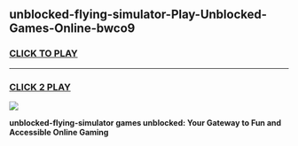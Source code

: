 
## unblocked-flying-simulator-Play-Unblocked-Games-Online-bwco9
<h3>
<a href="https://premium76.site?title=unblocked-flying-simulator&ref=25A">CLICK TO PLAY</a></h3>
<hr>

<h3>
<a href="https://premium76.site?title=unblocked-flying-simulator&ref=25A">CLICK 2 PLAY</a>
  
</h3>

<a href="https://premium76.site?title=unblocked-flying-simulator&ref=25A"><img src="https://clearcache.store/games.png"></a>


**unblocked-flying-simulator games unblocked: Your Gateway to Fun and Accessible Online Gaming**
